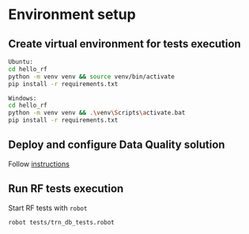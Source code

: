 # Environment setup

## Create virtual environment for tests execution
```bash
Ubuntu:
cd hello_rf
python -m venv venv && source venv/bin/activate
pip install -r requirements.txt

Windows:
cd hello_rf
python -m venv venv && .\venv\Scripts\activate.bat
pip install -r requirements.txt
```

## Deploy and configure Data Quality solution
Follow [instructions](../README.md)


## Run RF tests execution
Start RF tests with `robot` 
```
robot tests/trn_db_tests.robot
```
